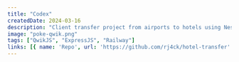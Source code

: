 ```yaml
---
title: "Codex"
createdDate: 2024-03-16
description: "Client transfer project from airports to hotels using NestJS and ExpressJS, integrating the HotelBeds API."
image: "poke-qwik.png"
tags: ["QwikJS", "ExpressJS", "Railway"]
links: [{ name: 'Repo', url: 'https://github.com/rj4ck/hotel-transfer' }]
---
```


